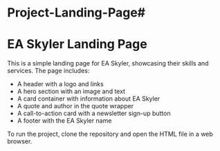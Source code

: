 # Project-Landing-Page#
# EA Skyler Landing Page

This is a simple landing page for EA Skyler, showcasing their skills and services. The page includes:

- A header with a logo and links
- A hero section with an image and text
- A card container with information about EA Skyler
- A quote and author in the quote wrapper
- A call-to-action card with a newsletter sign-up button
- A footer with the EA Skyler name

To run the project, clone the repository and open the HTML file in a web browser.
 
 
